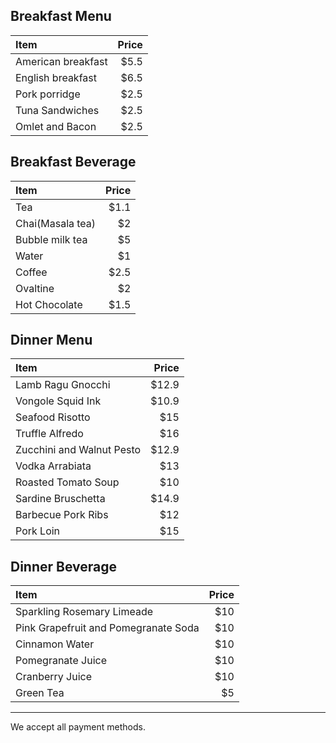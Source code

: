 ## Breakfast Menu
|Item |Price|
|:-----|-----:|
|American breakfast|$5.5|
|English breakfast|$6.5|
|Pork porridge|$2.5|
|Tuna Sandwiches|$2.5|
|Omlet and Bacon|$2.5|


## Breakfast Beverage

|Item |Price|
|:-----|-----:|
|Tea|$1.1|
|Chai(Masala tea)|$2|
|Bubble milk tea|$5|
|Water|$1|
|Coffee|$2.5|
|Ovaltine|$2|
|Hot Chocolate|$1.5|


## Dinner Menu

|Item |Price|
|:-----|-----:|
|Lamb Ragu Gnocchi |$12.9 |
|Vongole Squid Ink|$10.9 |
|Seafood Risotto |$15 |
|Truffle Alfredo |$16|
|Zucchini and Walnut Pesto |$12.9|
|Vodka Arrabiata|$13 |
|Roasted Tomato Soup|$10 |
|Sardine Bruschetta | $14.9|
|Barbecue Pork Ribs|$12 |
|Pork Loin|$15 |

## Dinner Beverage

|Item |Price|
|:-----|-----:|
|Sparkling Rosemary Limeade |$10|
|Pink Grapefruit and Pomegranate Soda  |$10|
|Cinnamon Water |$10|
|Pomegranate Juice |$10|
|Cranberry Juice |$10|
|Green Tea |$5|

---
We accept all payment methods.